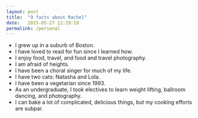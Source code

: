 ```yaml
---
layout: post
title:  "9 facts about Rachel"
date:   2015-05-27 12:29:19
permalink: /personal
---
```


* I grew up in a suburb of Boston.
* I have loved to read for fun since I learned how.
* I enjoy food, travel, and food and travel photography.
* I am afraid of heights.
* I have been a choral singer for much of my life.
* I have two cats: Natasha and Lola.
* I have been a vegetarian since 1993.
* As an undergraduate, I took electives to learn weight lifting, ballroom dancing, and photography.
* I can bake a lot of complicated, delicious things, but my cooking efforts are subpar.
